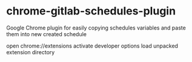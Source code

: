# chrome-gitlab-schedules-plugin
Google Chrome plugin for easily copying schedules variables and paste them into new created schedule

open chrome://extensions
activate developer options
load unpacked extension directory 
